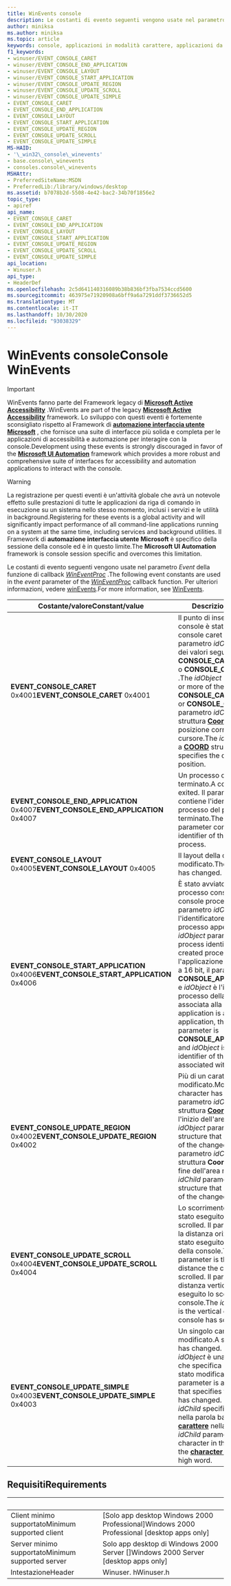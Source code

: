 ```yaml
---
title: WinEvents console
description: Le costanti di evento seguenti vengono usate nel parametro event della funzione di callback WinEventProc. Per ulteriori informazioni, vedere WinEvents.
author: miniksa
ms.author: miniksa
ms.topic: article
keywords: console, applicazioni in modalità carattere, applicazioni da riga di comando, applicazioni di terminale, api della console
f1_keywords:
- winuser/EVENT_CONSOLE_CARET
- winuser/EVENT_CONSOLE_END_APPLICATION
- winuser/EVENT_CONSOLE_LAYOUT
- winuser/EVENT_CONSOLE_START_APPLICATION
- winuser/EVENT_CONSOLE_UPDATE_REGION
- winuser/EVENT_CONSOLE_UPDATE_SCROLL
- winuser/EVENT_CONSOLE_UPDATE_SIMPLE
- EVENT_CONSOLE_CARET
- EVENT_CONSOLE_END_APPLICATION
- EVENT_CONSOLE_LAYOUT
- EVENT_CONSOLE_START_APPLICATION
- EVENT_CONSOLE_UPDATE_REGION
- EVENT_CONSOLE_UPDATE_SCROLL
- EVENT_CONSOLE_UPDATE_SIMPLE
MS-HAID:
- '\_win32\_console\_winevents'
- base.console\_winevents
- consoles.console\_winevents
MSHAttr:
- PreferredSiteName:MSDN
- PreferredLib:/library/windows/desktop
ms.assetid: b7078b2d-5508-4e42-bac2-34b70f1856e2
topic_type:
- apiref
api_name:
- EVENT_CONSOLE_CARET
- EVENT_CONSOLE_END_APPLICATION
- EVENT_CONSOLE_LAYOUT
- EVENT_CONSOLE_START_APPLICATION
- EVENT_CONSOLE_UPDATE_REGION
- EVENT_CONSOLE_UPDATE_SCROLL
- EVENT_CONSOLE_UPDATE_SIMPLE
api_location:
- Winuser.h
api_type:
- HeaderDef
ms.openlocfilehash: 2c5d641140316089b38b836bf3fba7534ccd5600
ms.sourcegitcommit: 463975e71920908a6bff9a6a7291ddf3736652d5
ms.translationtype: MT
ms.contentlocale: it-IT
ms.lasthandoff: 10/30/2020
ms.locfileid: "93038329"
---
```

# <a name="console-winevents"></a><span data-ttu-id="1fcd8-105">WinEvents console</span><span class="sxs-lookup"><span data-stu-id="1fcd8-105">Console WinEvents</span></span>

> [!IMPORTANT]
> <span data-ttu-id="1fcd8-106">WinEvents fanno parte del Framework legacy di **[Microsoft Active Accessibility](https://docs.microsoft.com/windows/win32/winauto/microsoft-active-accessibility)** .</span><span class="sxs-lookup"><span data-stu-id="1fcd8-106">WinEvents are part of the legacy **[Microsoft Active Accessibility](https://docs.microsoft.com/windows/win32/winauto/microsoft-active-accessibility)** framework.</span></span> <span data-ttu-id="1fcd8-107">Lo sviluppo con questi eventi è fortemente sconsigliato rispetto al Framework di **[automazione interfaccia utente Microsoft](https://docs.microsoft.com/windows/win32/winauto/entry-uiauto-win32)** , che fornisce una suite di interfacce più solida e completa per le applicazioni di accessibilità e automazione per interagire con la console.</span><span class="sxs-lookup"><span data-stu-id="1fcd8-107">Development using these events is strongly discouraged in favor of the **[Microsoft UI Automation](https://docs.microsoft.com/windows/win32/winauto/entry-uiauto-win32)** framework which provides a more robust and comprehensive suite of interfaces for accessibility and automation applications to interact with the console.</span></span> 

> [!WARNING]
> <span data-ttu-id="1fcd8-108">La registrazione per questi eventi è un'attività globale che avrà un notevole effetto sulle prestazioni di tutte le applicazioni da riga di comando in esecuzione su un sistema nello stesso momento, inclusi i servizi e le utilità in background.</span><span class="sxs-lookup"><span data-stu-id="1fcd8-108">Registering for these events is a global activity and will significantly impact performance of all command-line applications running on a system at the same time, including services and background utilities.</span></span> <span data-ttu-id="1fcd8-109">Il Framework di **automazione interfaccia utente Microsoft** è specifico della sessione della console ed è in questo limite.</span><span class="sxs-lookup"><span data-stu-id="1fcd8-109">The **Microsoft UI Automation** framework is console session specific and overcomes this limitation.</span></span>

<span data-ttu-id="1fcd8-110">Le costanti di evento seguenti vengono usate nel parametro *Event* della funzione di callback [*WinEventProc*](https://msdn.microsoft.com/library/windows/desktop/dd373885(v=vs.85).aspx) .</span><span class="sxs-lookup"><span data-stu-id="1fcd8-110">The following event constants are used in the *event* parameter of the [*WinEventProc*](https://msdn.microsoft.com/library/windows/desktop/dd373885(v=vs.85).aspx) callback function.</span></span> <span data-ttu-id="1fcd8-111">Per ulteriori informazioni, vedere [winEvents](https://msdn.microsoft.com/library/windows/desktop/dd373889).</span><span class="sxs-lookup"><span data-stu-id="1fcd8-111">For more information, see [WinEvents](https://msdn.microsoft.com/library/windows/desktop/dd373889).</span></span>

| <span data-ttu-id="1fcd8-112">Costante/valore</span><span class="sxs-lookup"><span data-stu-id="1fcd8-112">Constant/value</span></span> | <span data-ttu-id="1fcd8-113">Descrizione</span><span class="sxs-lookup"><span data-stu-id="1fcd8-113">Description</span></span> |
|-|-|
| <span data-ttu-id="1fcd8-114">**EVENT_CONSOLE_CARET** 0x4001</span><span class="sxs-lookup"><span data-stu-id="1fcd8-114">**EVENT_CONSOLE_CARET** 0x4001</span></span> | <span data-ttu-id="1fcd8-115">Il punto di inserimento della console è stato spostato.</span><span class="sxs-lookup"><span data-stu-id="1fcd8-115">The console caret has moved.</span></span> <span data-ttu-id="1fcd8-116">Il parametro *idObject* è uno o più dei valori seguenti: **CONSOLE_CARET_SELECTION** o **CONSOLE_CARET_VISIBLE** .</span><span class="sxs-lookup"><span data-stu-id="1fcd8-116">The *idObject* parameter is one or more of the following values: **CONSOLE_CARET_SELECTION** or **CONSOLE_CARET_VISIBLE** .</span></span> <span data-ttu-id="1fcd8-117">Il parametro *idChild* è una struttura **[Coord](coord-str.md)** che specifica la posizione corrente del cursore.</span><span class="sxs-lookup"><span data-stu-id="1fcd8-117">The *idChild* parameter is a **[COORD](coord-str.md)** structure that specifies the cursor's current position.</span></span> |
| <span data-ttu-id="1fcd8-118">**EVENT_CONSOLE_END_APPLICATION** 0x4007</span><span class="sxs-lookup"><span data-stu-id="1fcd8-118">**EVENT_CONSOLE_END_APPLICATION** 0x4007</span></span> | <span data-ttu-id="1fcd8-119">Un processo console è stato terminato.</span><span class="sxs-lookup"><span data-stu-id="1fcd8-119">A console process has exited.</span></span> <span data-ttu-id="1fcd8-120">Il parametro *idObject* contiene l'identificatore di processo del processo terminato.</span><span class="sxs-lookup"><span data-stu-id="1fcd8-120">The *idObject* parameter contains the process identifier of the terminated process.</span></span> |
| <span data-ttu-id="1fcd8-121">**EVENT_CONSOLE_LAYOUT** 0x4005</span><span class="sxs-lookup"><span data-stu-id="1fcd8-121">**EVENT_CONSOLE_LAYOUT** 0x4005</span></span> | <span data-ttu-id="1fcd8-122">Il layout della console è stato modificato.</span><span class="sxs-lookup"><span data-stu-id="1fcd8-122">The console layout has changed.</span></span> |
| <span data-ttu-id="1fcd8-123">**EVENT_CONSOLE_START_APPLICATION** 0x4006</span><span class="sxs-lookup"><span data-stu-id="1fcd8-123">**EVENT_CONSOLE_START_APPLICATION** 0x4006</span></span> | <span data-ttu-id="1fcd8-124">È stato avviato un nuovo processo console.</span><span class="sxs-lookup"><span data-stu-id="1fcd8-124">A new console process has started.</span></span> <span data-ttu-id="1fcd8-125">Il parametro *idObject* contiene l'identificatore di processo del processo appena creato.</span><span class="sxs-lookup"><span data-stu-id="1fcd8-125">The *idObject* parameter contains the process identifier of the newly created process.</span></span> <span data-ttu-id="1fcd8-126">Se l'applicazione è un'applicazione a 16 bit, il parametro *idChild* è **CONSOLE_APPLICATION_16BIT** e *idObject* è l'identificatore del processo della sessione NTVDM associata alla console.</span><span class="sxs-lookup"><span data-stu-id="1fcd8-126">If the application is a 16-bit application, the *idChild* parameter is **CONSOLE_APPLICATION_16BIT** and *idObject* is the process identifier of the NTVDM session associated with the console.</span></span> |
|<span data-ttu-id="1fcd8-127">**EVENT_CONSOLE_UPDATE_REGION** 0x4002</span><span class="sxs-lookup"><span data-stu-id="1fcd8-127">**EVENT_CONSOLE_UPDATE_REGION** 0x4002</span></span> | <span data-ttu-id="1fcd8-128">Più di un carattere è stato modificato.</span><span class="sxs-lookup"><span data-stu-id="1fcd8-128">More than one character has changed.</span></span> <span data-ttu-id="1fcd8-129">Il parametro  *idObject* è una struttura **[Coord](coord-str.md)** che specifica l'inizio dell'area modificata.</span><span class="sxs-lookup"><span data-stu-id="1fcd8-129">The  *idObject* parameter is a **[COORD](coord-str.md)** structure that specifies the start of the changed region.</span></span> <span data-ttu-id="1fcd8-130">Il parametro *idChild* è una struttura **Coord** che specifica la fine dell'area modificata.</span><span class="sxs-lookup"><span data-stu-id="1fcd8-130">The *idChild* parameter is a **COORD** structure that specifies the end of the changed region.</span></span> |
|<span data-ttu-id="1fcd8-131">**EVENT_CONSOLE_UPDATE_SCROLL** 0x4004</span><span class="sxs-lookup"><span data-stu-id="1fcd8-131">**EVENT_CONSOLE_UPDATE_SCROLL** 0x4004</span></span> | <span data-ttu-id="1fcd8-132">Lo scorrimento della console è stato eseguito.</span><span class="sxs-lookup"><span data-stu-id="1fcd8-132">The console has scrolled.</span></span> <span data-ttu-id="1fcd8-133">Il parametro *idObject* è la distanza orizzontale con cui è stato eseguito lo scorrimento della console.</span><span class="sxs-lookup"><span data-stu-id="1fcd8-133">The *idObject* parameter is the horizontal distance the console has scrolled.</span></span> <span data-ttu-id="1fcd8-134">Il parametro *idChild* è la distanza verticale con cui è stato eseguito lo scorrimento della console.</span><span class="sxs-lookup"><span data-stu-id="1fcd8-134">The *idChild* parameter is the vertical distance the console has scrolled.</span></span> |
|<span data-ttu-id="1fcd8-135">**EVENT_CONSOLE_UPDATE_SIMPLE** 0x4003</span><span class="sxs-lookup"><span data-stu-id="1fcd8-135">**EVENT_CONSOLE_UPDATE_SIMPLE** 0x4003</span></span> | <span data-ttu-id="1fcd8-136">Un singolo carattere è stato modificato.</span><span class="sxs-lookup"><span data-stu-id="1fcd8-136">A single character has changed.</span></span> <span data-ttu-id="1fcd8-137">Il parametro *idObject* è una struttura **[Coord](coord-str.md)** che specifica il carattere che è stato modificato.</span><span class="sxs-lookup"><span data-stu-id="1fcd8-137">The *idObject* parameter is a **[COORD](coord-str.md)** structure that specifies the character that has changed.</span></span> <span data-ttu-id="1fcd8-138">Il parametro *idChild* specifica il carattere nella parola bassa e gli **[attributi carattere](console-screen-buffers.md#character-attributes)** nella parola alta.</span><span class="sxs-lookup"><span data-stu-id="1fcd8-138">The *idChild* parameter specifies the character in the low word and the **[character attributes](console-screen-buffers.md#character-attributes)** in the high word.</span></span> |

## <a name="requirements"></a><span data-ttu-id="1fcd8-139">Requisiti</span><span class="sxs-lookup"><span data-stu-id="1fcd8-139">Requirements</span></span>

| &nbsp; | &nbsp; |
|-|-|
| <span data-ttu-id="1fcd8-140">Client minimo supportato</span><span class="sxs-lookup"><span data-stu-id="1fcd8-140">Minimum supported client</span></span> | <span data-ttu-id="1fcd8-141">\[Solo app desktop Windows 2000 Professional\]</span><span class="sxs-lookup"><span data-stu-id="1fcd8-141">Windows 2000 Professional \[desktop apps only\]</span></span> |
| <span data-ttu-id="1fcd8-142">Server minimo supportato</span><span class="sxs-lookup"><span data-stu-id="1fcd8-142">Minimum supported server</span></span> | <span data-ttu-id="1fcd8-143">Solo app desktop di Windows 2000 Server \[\]</span><span class="sxs-lookup"><span data-stu-id="1fcd8-143">Windows 2000 Server \[desktop apps only\]</span></span> |
| <span data-ttu-id="1fcd8-144">Intestazione</span><span class="sxs-lookup"><span data-stu-id="1fcd8-144">Header</span></span> | <span data-ttu-id="1fcd8-145">Winuser. h</span><span class="sxs-lookup"><span data-stu-id="1fcd8-145">Winuser.h</span></span> |
